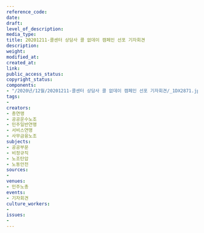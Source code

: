 ```yaml
---
reference_code: 
date: 
draft: 
level_of_description: 
media_type: 
title: 20201211-콜센터 상담사 콜 없데이 캠페인 선포 기자회견
description: 
weight: 
modified_at: 
created_at: 
link: 
public_access_status: 
copyright_status: 
components:
- "/2020년/12월/20201211-콜센터 상담사 콜 없데이 캠페인 선포 기자회견/_1DX2871.jpg"
tags:
- 
creators:
- 총연맹
- 공공운수노조
- 민주일반연맹
- 서비스연맹
- 사무금융노조
subjects:
- 공공부문
- 비정규직
- 노조탄압
- 노동안전
sources:
- 
venues:
- 민주노총
events:
- 기자회견
culture_workers:
- 
issues:
- 
---
```

